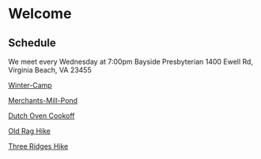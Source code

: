 # Welcome

## Schedule
We meet every Wednesday at 7:00pm 
Bayside Presbyterian 
1400 Ewell Rd, Virginia Beach, VA 23455

[Winter-Camp](./campouts/winter-camp.md)

[Merchants-Mill-Pond](./campouts/merchants-mill-pond.md)

[Dutch Oven Cookoff](./campouts/dutch-oven-cookoff.md)

[Old Rag Hike](./campouts/old-rag.md)

[Three Ridges Hike](./campouts/three-ridges.md)

